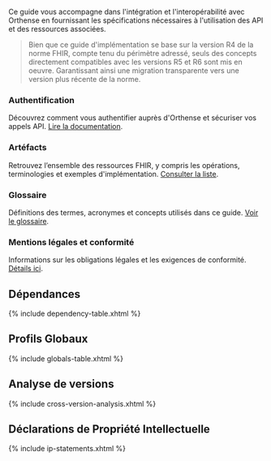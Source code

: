 Ce guide vous accompagne dans l'intégration et l'interopérabilité avec Orthense en fournissant les spécifications nécessaires à l'utilisation des API et des ressources associées.  

> Bien que ce guide d'implémentation se base sur la version R4 de la norme FHIR, compte tenu du périmètre adressé, seuls des concepts directement compatibles avec les versions R5 et R6 sont mis en oeuvre. 
Garantissant ainsi une migration transparente vers une version plus récente de la norme. 

### Authentification  
Découvrez comment vous authentifier auprès d'Orthense et sécuriser vos appels API. [Lire la documentation](auth-client-credentials.html).  

### Artéfacts  
Retrouvez l’ensemble des ressources FHIR, y compris les opérations, terminologies et exemples d'implémentation. [Consulter la liste](artifacts.html).  

### Glossaire  
Définitions des termes, acronymes et concepts utilisés dans ce guide. [Voir le glossaire](glossary.html).  

### Mentions légales et conformité  
Informations sur les obligations légales et les exigences de conformité. [Détails ici](disclaimer.html).  

## Dépendances

{% include dependency-table.xhtml %}

## Profils Globaux

{% include globals-table.xhtml %}

## Analyse de versions

{% include cross-version-analysis.xhtml %}
    
## Déclarations de Propriété Intellectuelle

{% include ip-statements.xhtml %}